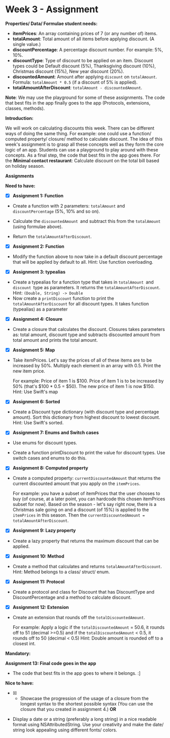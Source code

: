 # Week 3 - Assignment

**Properties/ Data/ Formulae student needs:**

- **itemPrices**: An array containing prices of 7 (or any number of) items.
- **totalAmount**: Total amount of all items before applying discount. (A single value.)
- **discountPercentage**: A percentage discount number. For example: 5%, 10%.
- **discountType**: Type of discount to be applied on an item. Discount types could be Default discount (5%), Thanksgiving discount (10%), Christmas discount (15%), New year discount (20%).
- **discountedAmount**: Amount after applying `discount` on `totalAmount`. Formula: `totalAmount * 0.5` (if a discount of 5% is applied).
- **totalAmountAfterDiscount**: `totalAmount - discountedAmount`.

**Note**: We may use the playground for some of these assignments. The code that best fits in the app finally goes to the app (Protocols, extensions, classes, methods).

**Introduction:**

We will work on calculating discounts this week. There can be different ways of doing the same thing. For example: one could use a function/ computed property/ closure/ method to calculate discount. The idea of this week's assignment is to grasp all these concepts well as they form the core logic of an app. Students can use a playground to play around with these concepts. As a final step, the code that best fits in the app goes there. For the **Minimal contact restaurant**: Calculate discount on the total bill
based on holiday season.

**Assignments**

**Need to have:**

- [x]  **Assignment 1: Function**

- Create a function with 2 parameters: `totalAmount` and `discountPercentage` (5%, 10% and so on).

- Calculate the `discountedAmount `and subtract this from the `totalAmount `(using formulae above).

- Return the `totalAmountAfterDiscount`.

- [x]  **Assignment 2: Function**

- Modify the function above to now take in a default discount percentage that will be applied by default to all. Hint: Use function overloading.

- [x]  **Assignment 3: typealias**

- Create a typealias for a function type that takes in `totalAmount `and
`discount `type as parameters. It returns the `totalAmountAfterDiscount`. Hint: `(Double, String) -> Double`
- Now create a `printDiscount` function to print the `totalAmountAfterDiscount` for all discount types. It takes function (typealias) as a parameter

- [x] **Assignment 4: Closure**

- Create a closure that calculates the discount. Closures takes parameters as: total amount, discount type and subtracts discounted amount from total amount and prints the total amount.

- [x] **Assignment 5: Map**

- Take itemPrices. Let's say the prices of all of these items are to be increased by 50%. Multiply each element in an array with 0.5. Print the new item price.

  For example: Price of item 1 is \$100. Price of item 1 is to be increased by 50% (that's \$100 * 0.5 = $50). The new price of item 1 is now \$150. Hint: Use Swift's map

- [x] **Assignment 6: Sorted**

- Create a Discount type dictionary (with discount type and percentage amount). Sort this dictionary from highest discount to lowest discount. Hint: Use Swift's sorted.

- [x] **Assignment 7: Enums and Switch cases**

- Use enums for discount types.

- Create a function printDiscount to print the value for discount types. Use switch cases and enums to do this.

- [x] **Assignment 8: Computed property**

- Create a computed property: `currentDiscountedAmount` that returns the current discounted amount that you apply on the `itemPrices`. 
  
  For example: you have a subset of itemPrices that the user chooses to buy (of course, at a later point, you can hardcode this chosen itemPrices subset for now). Based on the season - let's say right now, there is a Christmas sale going on and a discount (of 15%) is applied to the `itemPrices` in this season. Then the `currentDiscountedAmount = totalAmountAfterDiscount`.

- [x] **Assignment 9: Lazy property**

- Create a lazy property that returns the maximum discount that can be applied.

- [x]  **Assignment 10: Method**

- Create a method that calculates and returns `totalAmountAfterDiscount`. Hint: Method belongs to a class/ struct/ enum.

- [x] **Assignment 11: Protocol**

- Create a protocol and class for Discount that has DiscountType and DiscountPercentage and a method to calculate discount.

- [x]  **Assignment 12: Extension**

- Create an extension that rounds off the `totalDiscountedAmount`.

  For example: Apply a logic if the `totalDiscountedAmount` = 50.6, it rounds off to 51 (decimal >=0.5) and if the `totalDiscountedAmount` < 0.5, it rounds off to 50 (decimal < 0.5) Hint: Double amount is rounded off to a closest int.

**Mandatory:**

**Assignment 13: Final code goes in the app**

- The code that best fits in the app goes to where it belongs. :]

**Nice to have:**

- [x] - Showcase the progression of the usage of a closure from the longest syntax to the shortest possible syntax (You can use the closure that you created in assignment 4.) **OR**

- Display a date or a string (preferably a long string) in a nice readable format using NSAttributedString. Use your creativity and make the date/ string look appealing using different fonts/ colors.

